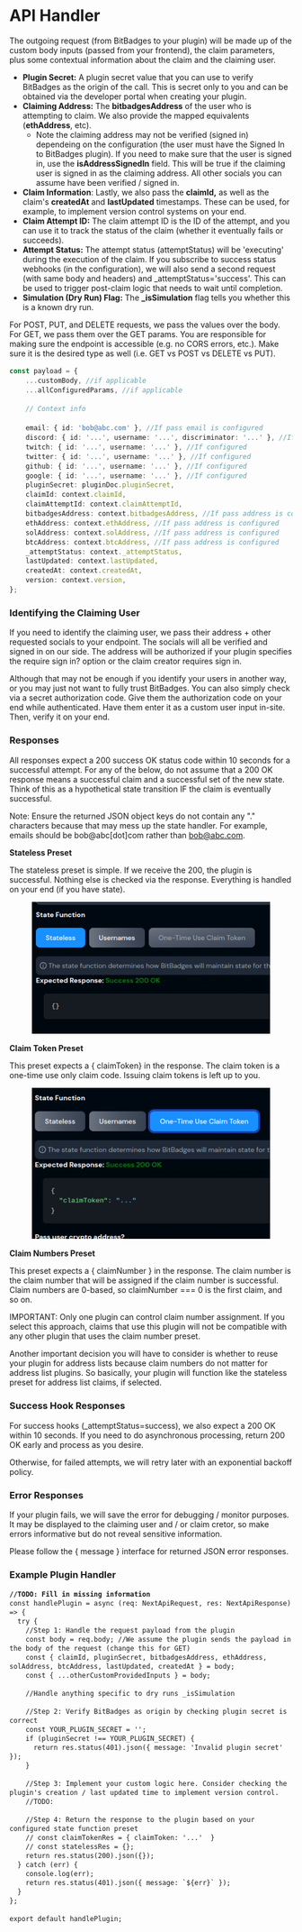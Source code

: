 # API Handler

The outgoing request (from BitBadges to your plugin) will be made up of the custom body inputs (passed from your frontend), the claim parameters, plus some contextual information about the claim and the claiming user.

* **Plugin Secret:** A plugin secret value that you can use to verify BitBadges as the origin of the call. This is secret only to you and can be obtained via the developer portal when creating your plugin.
* **Claiming Address:** The **bitbadgesAddress** of the user who is attempting to claim. We also provide the mapped equivalents (**ethAddress**, etc).
  * Note the claiming address may not be verified (signed in) dependeing on the configuration (the user must have the Signed In to BitBadges plugin). If you need to make sure that the user is signed in, use the **isAddressSignedIn** field. This will be true if the claiming user is signed in as the claiming address. All other socials you can assume have been verified / signed in.
* **Claim Information**: Lastly, we also pass the **claimId,** as well as the claim's **createdAt** and **lastUpdated** timestamps. These can be used, for example, to implement version control systems on your end.
* **Claim Attempt ID:** The claim attempt ID is the ID of the attempt, and you can use it to track the status of the claim (whether it eventually fails or succeeds).
* **Attempt Status:** The attempt status (attemptStatus) will be 'executing' during the execution of the claim. If you subscribe to success status webhooks (in the configuration), we will also send a second request (with same body and headers) and \_attemptStatus='success'. This can be used to trigger post-claim logic that needs to wait until completion.
* **Simulation (Dry Run) Flag:** The **\_isSimulation** flag tells you whether this is a known dry run.

For POST, PUT, and DELETE requests, we pass the values over the body. For GET, we pass them over the GET params. You are responsible for making sure the endpoint is accessible (e.g. no CORS errors, etc.). Make sure it is the desired type as well (i.e. GET vs POST vs DELETE vs PUT).

```typescript
const payload = {
    ...customBody, //if applicable
    ...allConfiguredParams, //if applicable

    // Context info

    email: { id: 'bob@abc.com' }, //If pass email is configured
    discord: { id: '...', username: '...', discriminator: '...' }, //If configured
    twitch: { id: '...', username: '...' }, //If configured
    twitter: { id: '...', username: '...' }, //If configured
    github: { id: '...', username: '...' }, //If configured
    google: { id: '...', username: '...' }, //If configured
    pluginSecret: pluginDoc.pluginSecret,
    claimId: context.claimId,
    claimAttemptId: context.claimAttemptId,
    bitbadgesAddress: context.bitbadgesAddress, //If pass address is configured
    ethAddress: context.ethAddress, //If pass address is configured
    solAddress: context.solAddress, //If pass address is configured
    btcAddress: context.btcAddress, //If pass address is configured
    _attemptStatus: context._attemptStatus,
    lastUpdated: context.lastUpdated,
    createdAt: context.createdAt,
    version: context.version,
};
```

### **Identifying the Claiming User**

If you need to identify the claiming user, we pass their address + other requested socials to your endpoint. The socials will all be verified and signed in on our side. The address will be authorized if your plugin specifies the require sign in? option or the claim creator requires sign in.

Although that may not be enough if you identify your users in another way, or you may just not want to fully trust BitBadges. You can also simply check via a secret authorization code. Give them the authorization code on your end while authenticated. Have them enter it as a custom user input in-site. Then, verify it on your end.

### **Responses**

All responses expect a 200 success OK status code within 10 seconds for a successful attempt. For any of the below, do not assume that a 200 OK response means a successful claim and a successful set of the new state. Think of this as a hypothetical state transition IF the claim is eventually successful.

Note: Ensure the returned JSON object keys do not contain any "." characters because that may mess up the state handler. For example, emails should be bob@abc\[dot]com rather than bob@abc.com.

**Stateless Preset**

The stateless preset is simple. If we receive the 200, the plugin is successful. Nothing else is checked via the response. Everything is handled on your end (if you have state).

<figure><img src="../../../../../.gitbook/assets/image (1) (1) (1) (1) (1) (1) (1) (1) (1) (1) (1) (1) (1) (1) (1) (1) (1) (1) (1) (1) (1) (1) (1) (1) (1) (1) (1) (1) (1) (1) (1) (1) (1) (1) (1) (1) (1) (1) (1) (1) (1) (1) (1) (1) (1) (1) (1) (1) (1) (1) (1) (1) (1) (1) (1).png" alt=""><figcaption></figcaption></figure>

**Claim Token Preset**

This preset expects a { claimToken} in the response. The claim token is a one-time use only claim code. Issuing claim tokens is left up to you.

<figure><img src="../../../../../.gitbook/assets/image (3) (1) (1) (1) (1) (1) (1) (1) (1) (1) (1) (1) (1) (1) (1) (1).png" alt=""><figcaption></figcaption></figure>

**Claim Numbers Preset**

This preset expects a { claimNumber } in the response. The claim number is the claim number that will be assigned if the claim number is successful. Claim numbers are 0-based, so claimNumber === 0 is the first claim, and so on.

IMPORTANT: Only one plugin can control claim number assignment. If you select this approach, claims that use this plugin will not be compatible with any other plugin that uses the claim number preset.

Another important decision you will have to consider is whether to reuse your plugin for address lists because claim numbers do not matter for address list plugins. So basically, your plugin will function like the stateless preset for address list claims, if selected.

### **Success Hook Responses**

For success hooks (\_attemptStatus=success), we also expect a 200 OK within 10 seconds. If you need to do asynchronous processing, return 200 OK early and process as you desire.

Otherwise, for failed attempts, we will retry later with an exponential backoff policy.

### **Error Responses**

If your plugin fails, we will save the error for debugging / monitor purposes. It may be displayed to the claiming user and / or claim cretor, so make errors informative but do not reveal sensitive information.

Please follow the { message } interface for returned JSON error responses.

### Example Plugin Handler

<pre class="language-typescript"><code class="lang-typescript"><strong>//TODO: Fill in missing information
</strong>const handlePlugin = async (req: NextApiRequest, res: NextApiResponse) => {
  try {
    //Step 1: Handle the request payload from the plugin
    const body = req.body; //We assume the plugin sends the payload in the body of the request (change this for GET)
    const { claimId, pluginSecret, bitbadgesAddress, ethAddress, solAddress, btcAddress, lastUpdated, createdAt } = body;
    const { ...otherCustomProvidedInputs } = body;
    
    //Handle anything specific to dry runs _isSimulation

    //Step 2: Verify BitBadges as origin by checking plugin secret is correct
    const YOUR_PLUGIN_SECRET = '';
    if (pluginSecret !== YOUR_PLUGIN_SECRET) {
      return res.status(401).json({ message: 'Invalid plugin secret' });
    }

    //Step 3: Implement your custom logic here. Consider checking the plugin's creation / last updated time to implement version control.
    //TODO: 

    //Step 4: Return the response to the plugin based on your configured state function preset
    // const claimTokenRes = { claimToken: '...'  }
    // const statelessRes = {};
    return res.status(200).json({});
  } catch (err) {
    console.log(err);
    return res.status(401).json({ message: `${err}` });
  }
};

export default handlePlugin;
</code></pre>
